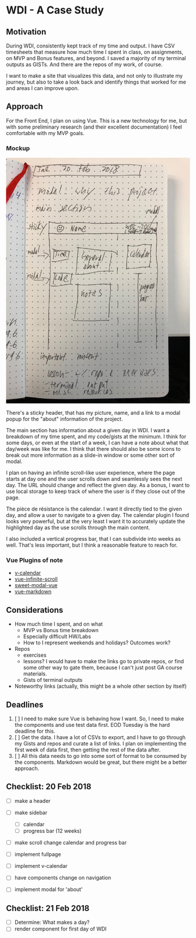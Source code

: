 # WDI - A Case Study

## Motivation

During WDI, consistently kept track of my time and output. I have CSV timesheets that measure how much time I spent in class, on assignments, on MVP and Bonus features, and beyond. I saved a majority of my terminal outputs as GISTs. And there are the repos of my work, of course.

I want to make a site that visualizes this data, and not only to illustrate my journey, but also to take a look back and identify things that worked for me and areas I can improve upon.

## Approach

For the Front End, I plan on using Vue. This is a new technology for me, but with some preliminary research (and their excellent documentation) I feel comfortable with my MVP goals.

### Mockup

![front-end mockup](./resources/mock.jpg)

There's a sticky header, that has my picture, name, and a link to a modal popup for the "about" information of the project.

The main section has information about a given day in WDI. I want a breakdown of my time spent, and my code/gists at the minimum. I think for some days, or even at the start of a week, I can have a note about what that day/week was like for me. I think that there should also be some icons to break out more information as a slide-in window or some other sort of modal.

I plan on having an infinite scroll-like user experience, where the page starts at day one and the user scrolls down and seamlessly sees the next day. The URL should change and reflect the given day. As a bonus, I want to use local storage to keep track of where the user is if they close out of the page.

The pièce de résistance is the calendar. I want it directly tied to the given day, and allow a user to navigate to a given day. The calendar plugin I found looks very powerful, but at the very least I want it to accurately update the highlighted day as the use scrolls through the main content.

I also included a vertical progress bar, that I can subdivide into weeks as well. That's less important, but I think a reasonable feature to reach for.

### Vue Plugins of note

- [v-calendar](https://github.com/nathanreyes/v-calendar)
- [vue-infinite-scroll](https://github.com/ElemeFE/vue-infinite-scroll)
- [sweet-modal-vue](https://github.com/adeptoas/sweet-modal-vue)
- [vue-markdown](https://github.com/miaolz123/vue-markdown)

## Considerations

- How much time I spent, and on what
  - MVP vs Bonus time breakdown
  - Especially difficult HW/Labs
  - How to I represent weekends and holidays? Outcomes work?
- Repos
  - exercises
  - lessons? I would have to make the links go to private repos, or find some other way to gate them, because I can't just post GA course materials.
  - Gists of terminal outputs
- Noteworthy links (actually, this might be a whole other section by itself)

## Deadlines

1. [ ] I need to make sure Vue is behaving how I want. So, I need to make the components and use test data first. EOD Tuesday is the hard deadline for this.
2. [ ] Get the data. I have a lot of CSVs to export, and I have to go through my Gists and repos and curate a list of links. I plan on implementing the first week of data first, then getting the rest of the data after.
3. [ ] All this data needs to go into some sort of format to be consumed by the components. Markdown would be great, but there might be a better approach.

## Checklist: 20 Feb 2018

- [ ] make a header
- [ ] make sidebar
  - [ ] calendar
  - [ ] progress bar (12 weeks)
- [ ] make scroll change calendar and progress bar

- [ ] implement fullpage
- [ ] implement v-calendar
- [ ] have components change on navigation
- [ ] implement modal for 'about'

## Checklist: 21 Feb 2018

- [ ] Determine: What makes a day?
- [ ] render component for first day of WDI
